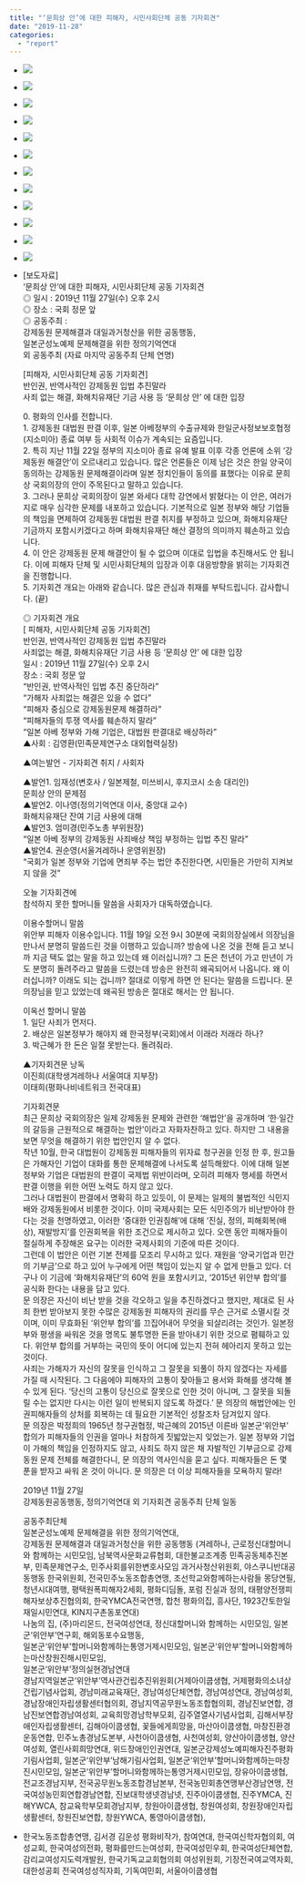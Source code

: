 ```yaml
---
title: "‘문희상 안’에 대한 피해자, 시민사회단체 공동 기자회견"
date: "2019-11-28"
categories: 
  - "report"
---
```


- ![](https://womenandwar.net/kr/wp-content/uploads/2019/11/IMGP3248.jpg)
    
- ![](https://womenandwar.net/kr/wp-content/uploads/2019/11/IMGP3249.jpg)
    
- ![](https://womenandwar.net/kr/wp-content/uploads/2019/11/IMGP3259.jpg)
    
- ![](https://womenandwar.net/kr/wp-content/uploads/2019/11/IMGP3270.jpg)
    
- ![](https://womenandwar.net/kr/wp-content/uploads/2019/11/IMGP3277.jpg)
    
- ![](https://womenandwar.net/kr/wp-content/uploads/2019/11/IMGP3284.jpg)
    
- ![](https://womenandwar.net/kr/wp-content/uploads/2019/11/IMGP3298.jpg)
    
- ![](https://womenandwar.net/kr/wp-content/uploads/2019/11/IMGP3307.jpg)
    
- ![](https://womenandwar.net/kr/wp-content/uploads/2019/11/IMGP3312.jpg)
    
- ![](https://womenandwar.net/kr/wp-content/uploads/2019/11/IMGP3313.jpg)
    
- ![](https://womenandwar.net/kr/wp-content/uploads/2019/11/IMGP3315.jpg)
    
- ![](https://womenandwar.net/kr/wp-content/uploads/2019/11/IMGP3322.jpg)
    
- \[보도자료\]  
    ‘문희상 안’에 대한 피해자, 시민사회단체 공동 기자회견  
    ◎ 일시 : 2019년 11월 27일(수) 오후 2시  
    ◎ 장소 : 국회 정문 앞  
    ◎ 공동주최 :  
    강제동원 문제해결과 대일과거청산을 위한 공동행동,  
    일본군성노예제 문제해결을 위한 정의기억연대  
    외 공동주최 (자료 마지막 공동주최 단체 연명)
    
    \[피해자, 시민사회단체 공동 기자회견\]  
    반인권, 반역사적인 강제동원 입법 추진말라  
    사죄 없는 해결, 화해치유재단 기금 사용 등 ‘문희상 안’ 에 대한 입장
    
    0\. 평화의 인사를 전합니다.  
    1\. 강제동원 대법원 판결 이후, 일본 아베정부의 수출규제와 한일군사정보보호협정(지소미아) 종료 여부 등 사회적 이슈가 계속되는 요즘입니다.  
    2\. 특히 지난 11월 22일 정부의 지소미아 종료 유예 발표 이후 각종 언론에 소위 ‘강제동원 해결안’이 오르내리고 있습니다. 많은 언론들은 이제 남은 것은 한일 양국이 동의하는 강제동원 문제해결이라며 일본 정치인들이 동의를 표했다는 이유로 문희상 국회의장의 안이 주목된다고 말하고 있습니다.  
    3\. 그러나 문희상 국회의장이 일본 와세다 대학 강연에서 밝혔다는 이 안은, 여러가지로 매우 심각한 문제를 내포하고 있습니다. 기본적으로 일본 정부와 해당 기업들의 책임을 면제하여 강제동원 대법원 판결 취지를 부정하고 있으며, 화해치유재단 기금까지 포함시키겠다고 하며 화해치유재단 해산 결정의 의미까지 훼손하고 있습니다.  
    4\. 이 안은 강제동원 문제 해결안이 될 수 없으며 이대로 입법을 추진해서도 안 됩니다. 이에 피해자 단체 및 시민사회단체의 입장과 이후 대응방향을 밝히는 기자회견을 진행합니다.  
    5\. 기자회견 개요는 아래와 같습니다. 많은 관심과 취재를 부탁드립니다. 감사합니다. (끝)
    
    ◎ 기자회견 개요  
    \[ 피해자, 시민사회단체 공동 기자회견\]  
    반인권, 반역사적인 강제동원 입법 추진말라  
    사죄없는 해결, 화해치유재단 기금 사용 등 ‘문희상 안’ 에 대한 입장  
    일시 : 2019년 11월 27일(수) 오후 2시  
    장소 : 국회 정문 앞  
    “반인권, 반역사적인 입법 추진 중단하라”  
    “가해자 사죄없는 해결은 있을 수 없다”  
    “피해자 중심으로 강제동원문제 해결하라”  
    “피해자들의 투쟁 역사를 훼손하지 말라”  
    “일본 아베 정부와 가해 기업은, 대법원 판결대로 배상하라”  
    ▲사회 : 김영환(민족문제연구소 대외협력실장)
    
    ▲여는발언 - 기자회견 취지 / 사회자
    
    ▲발언1. 임재성(변호사 / 일본제철, 미쓰비시, 후지코시 소송 대리인)  
    문희상 안의 문제점  
    ▲발언2. 이나영(정의기억연대 이사, 중앙대 교수)  
    화해치유재단 잔여 기금 사용에 대해  
    ▲발언3. 엄미경(민주노총 부위원장)  
    “일본 아베 정부의 강제동원 사죄배상 책임 부정하는 입법 추진 말라”  
    ▲발언4. 권순영(서울겨레하나 운영위원장)  
    “국회가 일본 정부와 기업에 면죄부 주는 법안 추진한다면, 시민들은 가만히 지켜보지 않을 것”
    
    오늘 기자회견에  
    참석하지 못한 할머니들 말씀을 사회자가 대독하였습니다.
    
    이용수할머니 말씀  
    위안부 피해자 이용수입니다. 11월 19일 오전 9시 30분에 국회의장실에서 의장님을 만나서 분명히 말씀드린 것을 이행하고 있습니까? 방송에 나온 것을 전해 듣고 보니까 지금 택도 없는 말을 하고 있는데 왜 이러십니까? 그 돈은 천년이 가고 만년이 가도 분명히 돌려주라고 말씀을 드렸는데 방송은 완전히 왜곡되어서 나옵니다. 왜 이러십니까? 이래도 되는 겁니까? 절대로 이렇게 하면 안 된다는 말씀을 드립니다. 문 의장님을 믿고 있었는데 왜곡된 방송은 절대로 해서는 안 됩니다.
    
    이옥선 할머니 말씀  
    1\. 일단 사죄가 먼저다.  
    2\. 배상은 일본정부가 해야지 왜 한국정부(국회)에서 이래라 저래라 하나?  
    3\. 박근혜가 한 돈은 일절 못받는다. 돌려줘라.
    
    ▲기자회견문 낭독  
    이진희(대학생겨레하나 서울여대 지부장)  
    이태희(평화나비네트워크 전국대표)
    
    기자회견문  
    최근 문희상 국회의장은 일제 강제동원 문제와 관련한 ‘해법안’을 공개하며 ‘한‧일간의 갈등을 근원적으로 해결하는 법안’이라고 자화자찬하고 있다. 하지만 그 내용을 보면 무엇을 해결하기 위한 법안인지 알 수 없다.  
    작년 10월, 한국 대법원이 강제동원 피해자들의 위자료 청구권을 인정 한 후, 원고들은 가해자인 기업이 대화를 통한 문제해결에 나서도록 설득해왔다. 이에 대해 일본정부와 기업은 대법원의 판결이 국제법 위반이라며, 오히려 피해자 행세를 하면서 판결 이행을 위한 어떤 노력도 하지 않고 있다.  
    그러나 대법원이 판결에서 명확히 하고 있듯이, 이 문제는 일제의 불법적인 식민지배와 강제동원에서 비롯한 것이다. 이미 국제사회는 모든 식민주의가 비난받아야 한다는 것을 천명하였고, 이러한 ‘중대한 인권침해’에 대해 ‘진실, 정의, 피해회복(배상), 재발방지’를 인권회복을 위한 조건으로 제시하고 있다. 오랜 동안 피해자들이 절실하게 주장해온 요구는 이러한 국제사회의 기준에 따른 것이다.  
    그런데 이 법안은 이런 기본 전제를 모조리 무시하고 있다. 재원을 ‘양국기업과 민간의 기부금’으로 하고 있어 누구에게 어떤 책임이 있는지 알 수 없게 만들고 있다. 더구나 이 기금에 ‘화해치유재단’의 60억 원을 포함시키고, ‘2015년 위안부 합의’를 공식화 한다는 내용을 담고 있다.  
    문 의장은 자신이 비난 받을 것을 각오하고 일을 추진하겠다고 했지만, 제대로 된 사죄 한번 받아보지 못한 수많은 강제동원 피해자의 권리를 무슨 근거로 소멸시킬 것이며, 이미 무효화된 ‘위안부 합의’를 끄집어내어 무엇을 되살리려는 것인가. 일본정부와 평생을 싸워온 것을 명목도 불투명한 돈을 받아내기 위한 것으로 폄훼하고 있다. 위안부 합의를 거부하는 국민의 뜻이 어디에 있는지 전혀 헤아리지 못하고 있는 것이다.  
    사죄는 가해자가 자신의 잘못을 인식하고 그 잘못을 되풀이 하지 않겠다는 자세를 가질 때 시작된다. 그 다음에야 피해자의 고통이 잦아들고 용서와 화해를 생각해 볼 수 있게 된다. ‘당신의 고통이 당신으로 잘못으로 인한 것이 아니며, 그 잘못을 되돌릴 수는 없지만 다시는 이런 일이 반복되지 않도록 하겠다.’ 문 의장의 해법안에는 인권피해자들의 상처를 회복하는 데 필요한 기본적인 성찰조차 담겨있지 않다.  
    문 의장은 박정희의 1965년 청구권협정, 박근혜의 2015년 이른바 일본군‘위안부’ 합의가 피해자들의 인권을 얼마나 처참하게 짓밟았는지 잊었는가. 일본 정부와 기업이 가해의 책임을 인정하지도 않고, 사죄도 하지 않은 채 자발적인 기부금으로 강제동원 문제 전체를 해결한다니, 문 의장의 역사인식을 묻고 싶다. 피해자들은 돈 몇 푼을 받자고 싸워 온 것이 아니다. 문 의장은 더 이상 피해자들을 모욕하지 말라!
    
    2019년 11월 27일  
    강제동원공동행동, 정의기억연대 외 기자회견 공동주최 단체 일동
    
    공동주최단체  
    일본군성노예제 문제해결을 위한 정의기억연대,  
    강제동원 문제해결과 대일과거청산을 위한 공동행동 (겨레하나, 근로정신대할머니와 함께하는 시민모임, 남북역사문화교류협회, 대한불교조계종 민족공동체추진본부, 민족문제연구소, 민주사회를위한변호사모임 과거사청산위원회, 야스쿠니반대공동행동 한국위원회, 전국민주노동조합총연맹, 조선학교와함께하는사람들 몽당연필, 청년시대여행, 평택원폭피해자2세회, 평화디딤돌, 포럼 진실과 정의, 태평양전쟁피해자보상추진협의회, 한국YMCA전국연맹, 합천 평화의집, 흥사단, 1923간토한일재일시민연대, KIN지구촌동포연대)  
    나눔의 집, (주)마리몬드, 전국여성연대, 정신대할머니와 함께하는 시민모임, 일본군‘위안부’연구회, 해외동포수요행동,  
    일본군‘위안부’할머니와함께하는통영거제시민모임, 일본군‘위안부’할머니와함께하는마산창원진해시민모임,  
    일본군‘위안부’정의실현경남연대  
    경남지역일본군‘위안부’역사관건립추진위원회(거제아이쿱생협, 거제평화의소녀상건립기념사업회, 경남미래교육재단, 경남여성단체연합, 경남여성연대, 경남여성회, 경남장애인자립생활센터협의회, 경남지역공무원노동조합협의회, 경남진보연합, 경남진보연합경남여성회, 교육희망경남학부모회, 김주열열사기념사업회, 김해서부장애인자립생활센터, 김해아이쿱생협, 꽃들에게희망을, 마산아이쿱생협, 마창진환경운동연합, 민주노총경남도본부, 사천아이쿱생협, 사천여성회, 양산아이쿱생협, 양산여성회, 열린사회희망연대, 위드장애인인권연대, 일본군강제성노예피해자진주평화기림사업회, 일본군‘위안부’남해기림사업회, 일본군‘위안부’할머니와함께하는마창진시민모임, 일본군‘위안부’할머니와함께하는통영거제시민모임, 장유아이쿱생협, 전교조경남지부, 전국공무원노동조합경남본부, 전국농민회총연맹부산경남연맹, 전국여성농민회연합경남연합, 진보대학생넷경남넷, 진주아이쿱생협, 진주YMCA, 진해YWCA, 참교육학부모회경남지부, 창원아이쿱생협, 창원여성회, 창원장애인자립생활센터, 창원진보연합, 창원YWCA, 통영아이쿱생협),
    
- 한국노동조합총연맹, 김서경 김운성 평화비작가, 참여연대, 한국여신학자협의회, 여성교회, 한국여성의전화, 평화를만드는여성회, 한국여성민우회, 한국여성단체연합, 감리교여성지도력개발원, 한국기독교교회협의회 여성위원회, 기장전국여교역자회, 대한성공회 전국여성성직자회, 기독여민회, 서울아이쿱생협
